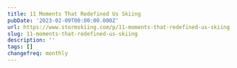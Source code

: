 ```yaml
---
title: 11 Moments That Redefined Us Skiing
pubDate: '2023-02-09T00:00:00.000Z'
url: https://www.stormskiing.com/p/11-moments-that-redefined-us-skiing
slug: 11-moments-that-redefined-us-skiing
description: ''
tags: []
changefreq: monthly
---
```


<!-- Add post content below -->
